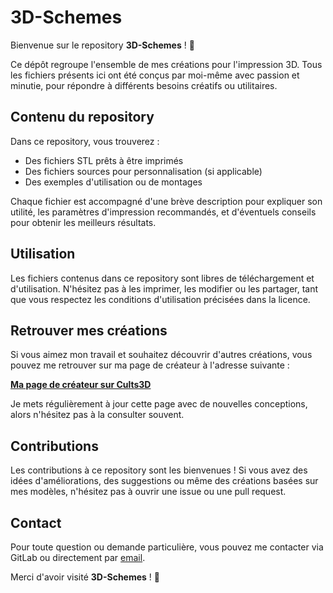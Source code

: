 # 3D-Schemes

Bienvenue sur le repository **3D-Schemes** ! 🎨

Ce dépôt regroupe l'ensemble de mes créations pour l'impression 3D. Tous les fichiers présents ici ont été conçus par moi-même avec passion et minutie, pour répondre à différents besoins créatifs ou utilitaires.

## Contenu du repository

Dans ce repository, vous trouverez :

- Des fichiers STL prêts à être imprimés
- Des fichiers sources pour personnalisation (si applicable)
- Des exemples d'utilisation ou de montages

Chaque fichier est accompagné d'une brève description pour expliquer son utilité, les paramètres d'impression recommandés, et d'éventuels conseils pour obtenir les meilleurs résultats.

## Utilisation

Les fichiers contenus dans ce repository sont libres de téléchargement et d'utilisation. N'hésitez pas à les imprimer, les modifier ou les partager, tant que vous respectez les conditions d'utilisation précisées dans la licence.

## Retrouver mes créations

Si vous aimez mon travail et souhaitez découvrir d'autres créations, vous pouvez me retrouver sur ma page de créateur à l'adresse suivante :

**[Ma page de créateur sur Cults3D](https://cults3d.com/fr/utilisateurs/julien_senechal/fichiers-3d)**

Je mets régulièrement à jour cette page avec de nouvelles conceptions, alors n'hésitez pas à la consulter souvent.

## Contributions

Les contributions à ce repository sont les bienvenues ! Si vous avez des idées d'améliorations, des suggestions ou même des créations basées sur mes modèles, n'hésitez pas à ouvrir une issue ou une pull request.

## Contact

Pour toute question ou demande particulière, vous pouvez me contacter via GitLab ou directement par [email](mailto:votreemail@example.com).

Merci d'avoir visité **3D-Schemes** ! 🚀
